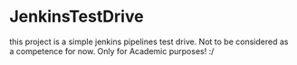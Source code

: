 # JenkinsTestDrive
this project is a simple jenkins pipelines test drive. Not to be considered as a competence for now.
Only for Academic purposes!
:/
